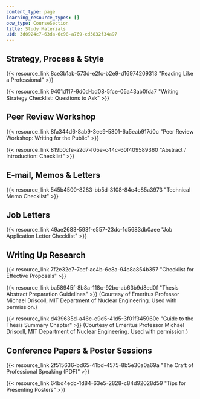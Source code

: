 ```yaml
---
content_type: page
learning_resource_types: []
ocw_type: CourseSection
title: Study Materials
uid: 3d0924c7-63da-6c98-a769-cd3832f34a97
---
```


Strategy, Process & Style
-------------------------

{{< resource_link 8ce3b1ab-573d-e2fc-b2e9-d16974209313 "Reading Like a Professional" >}}

{{< resource_link 9401d117-9d0d-bd08-5fce-05a43ab0fda7 "Writing Strategy Checklist: Questions to Ask" >}}

Peer Review Workshop
--------------------

{{< resource_link 8fa344d6-8ab9-3ee9-5801-6a5eab917d0c "Peer Review Workshop: Writing for the Public" >}}

{{< resource_link 819b0cfe-a2d7-f05e-c44c-60f409589360 "Abstract / Introduction: Checklist" >}}

E-mail, Memos & Letters
-----------------------

{{< resource_link 545b4500-8283-bb5d-3108-84c4e85a3973 "Technical Memo Checklist" >}}

Job Letters
-----------

{{< resource_link 49ae2683-593f-e557-23dc-1d5683db0aee "Job Application Letter Checklist" >}}

Writing Up Research
-------------------

{{< resource_link 7f2e32e7-7cef-ac4b-6e8a-94c8a854b357 "Checklist for Effective Proposals" >}}

{{< resource_link ba58945f-8b8a-118c-92bc-ab63b9d8ed0f "Thesis Abstract Preparation Guidelines" >}} (Courtesy of Emeritus Professor Michael Driscoll, MIT Department of Nuclear Engineering. Used with permission.)

{{< resource_link d439635d-a46c-e9d5-41d5-3f01f345960e "Guide to the Thesis Summary Chapter" >}} (Courtesy of Emeritus Professor Michael Driscoll, MIT Department of Nuclear Engineering. Used with permission.)

Conference Papers & Poster Sessions
-----------------------------------

{{< resource_link 2f515636-bd65-41bd-4575-8b5e30a0a69a "The Craft of Professional Speaking (PDF)" >}}

{{< resource_link 64bd4edc-1d84-63e5-2828-c84d92028d59 "Tips for Presenting Posters" >}}